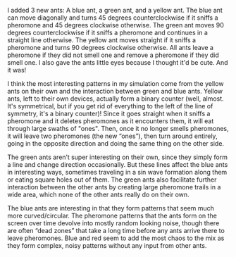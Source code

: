 I added 3 new ants: A blue ant, a green ant, and a yellow ant. The blue ant can move diagonally and turns 45 degrees counterclockwise if it sniffs a pheromone and 45 degrees clockwise otherwise. The green ant moves 90 degrees counterclockwise if it sniffs a pheromone and continues in a straight line otherwise. The yellow ant moves straight if it sniffs a pheromone and turns 90 degrees clockwise otherwise. All ants leave a pheromone if they did not smell one and remove a pheromone if they did smell one. I also gave the ants little eyes because I thought it'd be cute. And it was!
 
I think the most interesting patterns in my simulation come from the yellow ants on their own and the interaction between green and blue ants. Yellow ants, left to their own devices, actually form a binary counter (well, almost. It's symmetrical, but if you get rid of everything to the left of the line of symmetry, it's a binary counter)! Since it goes straight when it sniffs a pheromone and it deletes pheromones as it encounters them, it will eat through large swaths of "ones". Then, once it no longer smells pheromones, it will leave two pheromones (the new “ones”), then turn around entirely, going in the opposite direction and doing the same thing on the other side. 

The green ants aren’t super interesting on their own, since they simply form a line and change direction occasionally. But these lines affect the blue ants in interesting ways, sometimes traveling in a sin wave formation along them or eating square holes out of them. The green ants also facilitate further interaction between the other ants by creating large pheromone trails in a wide area, which none of the other ants really do on their own. 

The blue ants are interesting in that they form patterns that seem much more curved/circular. The pheromone patterns that the ants form on the screen over time devolve into mostly random looking noise, though there are often “dead zones” that take a long time before any ants arrive there to leave pheromones. Blue and red seem to add the most chaos to the mix as they form complex, noisy patterns without any input from other ants.
